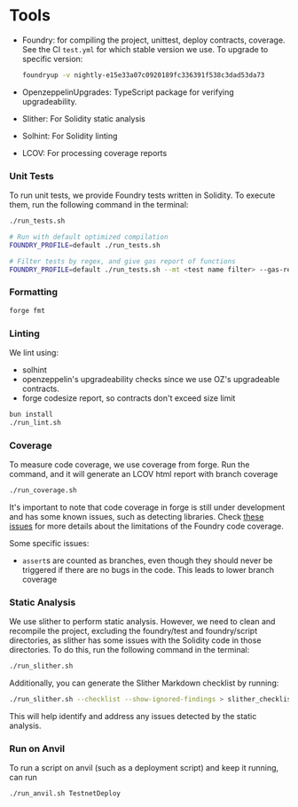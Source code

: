 # Tools

- Foundry: for compiling the project, unittest, deploy contracts, coverage. See the CI `test.yml` for which stable version we use. To upgrade to specific version:

  ```sh
  foundryup -v nightly-e15e33a07c0920189fc336391f538c3dad53da73
  ```

- OpenzeppelinUpgrades: TypeScript package for verifying upgradeability.
- Slither: For Solidity static analysis
- Solhint: For Solidity linting
- LCOV: For processing coverage reports

### Unit Tests

To run unit tests, we provide Foundry tests written in Solidity. To execute
them, run the following command in the terminal:

```sh
./run_tests.sh

# Run with default optimized compilation
FOUNDRY_PROFILE=default ./run_tests.sh

# Filter tests by regex, and give gas report of functions
FOUNDRY_PROFILE=default ./run_tests.sh --mt <test name filter> --gas-report
```

### Formatting

```sh
forge fmt
```

### Linting

We lint using:

- solhint
- openzeppelin's upgradeability checks since we use OZ's upgradeable contracts.
- forge codesize report, so contracts don't exceed size limit

```sh
bun install
./run_lint.sh
```

### Coverage

To measure code coverage, we use coverage from forge. Run the command, and it
will generate an LCOV html report with branch coverage

```sh
./run_coverage.sh
```

It's important to note that code coverage in forge is still under development
and has some known issues, such as detecting libraries. Check [these
issues](https://github.com/foundry-rs/foundry/issues/1961) for more details
about the limitations of the Foundry code coverage.

Some specific issues:

- `assert`s are counted as branches, even though they should never be triggered if
  there are no bugs in the code. This leads to lower branch coverage

### Static Analysis

We use slither to perform static analysis. However, we need to clean and
recompile the project, excluding the foundry/test and foundry/script
directories, as slither has some issues with the Solidity code in those
directories. To do this, run the following command in the terminal:

```bash
./run_slither.sh
```

Additionally, you can generate the Slither Markdown checklist by running:

```bash
./run_slither.sh --checklist --show-ignored-findings > slither_checklist.md
```

This will help identify and address any issues detected by the static analysis.

### Run on Anvil

To run a script on anvil (such as a deployment script) and keep it running, can run

```sh
./run_anvil.sh TestnetDeploy
```
